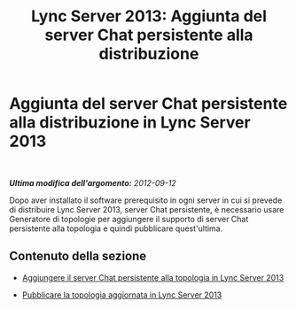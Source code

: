 ﻿---
title: 'Lync Server 2013: Aggiunta del server Chat persistente alla distribuzione'
TOCTitle: Aggiunta del server Chat persistente alla distribuzione
ms:assetid: 9ddbbcf9-60bf-4b04-92b9-af7ca66e2362
ms:mtpsurl: https://technet.microsoft.com/it-it/library/JJ205116(v=OCS.15)
ms:contentKeyID: 49301497
ms.date: 08/24/2015
mtps_version: v=OCS.15
ms.translationtype: HT
---

# Aggiunta del server Chat persistente alla distribuzione in Lync Server 2013

 

_**Ultima modifica dell'argomento:** 2012-09-12_

Dopo aver installato il software prerequisito in ogni server in cui si prevede di distribuire Lync Server 2013, server Chat persistente, è necessario usare Generatore di topologie per aggiungere il supporto di server Chat persistente alla topologia e quindi pubblicare quest'ultima.

## Contenuto della sezione

  - [Aggiungere il server Chat persistente alla topologia in Lync Server 2013](lync-server-2013-add-persistent-chat-server-to-the-topology.md)

  - [Pubblicare la topologia aggiornata in Lync Server 2013](lync-server-2013-publish-the-updated-topology.md)

